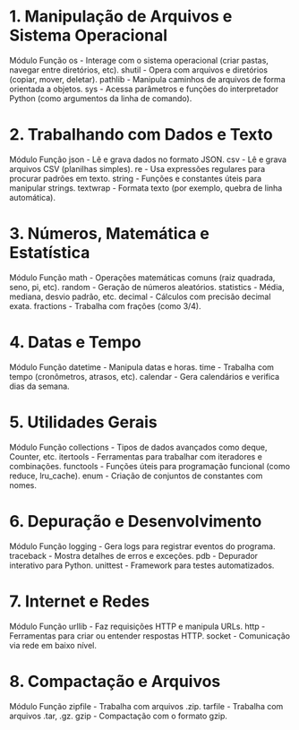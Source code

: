 # 1. Manipulação de Arquivos e Sistema Operacional
Módulo	Função
os	- Interage com o sistema operacional (criar pastas, navegar entre diretórios, etc).
shutil -	Opera com arquivos e diretórios (copiar, mover, deletar).
pathlib	- Manipula caminhos de arquivos de forma orientada a objetos.
sys	- Acessa parâmetros e funções do interpretador Python (como argumentos da linha de comando).

# 2. Trabalhando com Dados e Texto
Módulo	Função
json -	Lê e grava dados no formato JSON.
csv	- Lê e grava arquivos CSV (planilhas simples).
re	- Usa expressões regulares para procurar padrões em texto.
string	- Funções e constantes úteis para manipular strings.
textwrap -	Formata texto (por exemplo, quebra de linha automática).

# 3. Números, Matemática e Estatística
Módulo	Função
math	- Operações matemáticas comuns (raiz quadrada, seno, pi, etc).
random	- Geração de números aleatórios.
statistics	- Média, mediana, desvio padrão, etc.
decimal	- Cálculos com precisão decimal exata.
fractions - 	Trabalha com frações (como 3/4).

# 4. Datas e Tempo
Módulo	Função
datetime	- Manipula datas e horas.
time	- Trabalha com tempo (cronômetros, atrasos, etc).
calendar - 	Gera calendários e verifica dias da semana.

# 5. Utilidades Gerais
Módulo	Função
collections	- Tipos de dados avançados como deque, Counter, etc.
itertools	- Ferramentas para trabalhar com iteradores e combinações.
functools	- Funções úteis para programação funcional (como reduce, lru_cache).
enum	- Criação de conjuntos de constantes com nomes.

# 6. Depuração e Desenvolvimento
Módulo	Função
logging	- Gera logs para registrar eventos do programa.
traceback - 	Mostra detalhes de erros e exceções.
pdb	- Depurador interativo para Python.
unittest - 	Framework para testes automatizados.

# 7. Internet e Redes
Módulo	Função
urllib	- Faz requisições HTTP e manipula URLs.
http	- Ferramentas para criar ou entender respostas HTTP.
socket	- Comunicação via rede em baixo nível.

# 8. Compactação e Arquivos
Módulo	Função
zipfile	- Trabalha com arquivos .zip.
tarfile	- Trabalha com arquivos .tar, .gz.
gzip	- Compactação com o formato gzip.

